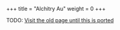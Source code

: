 +++
title = "Alchitry Au"
weight = 0
+++

TODO: [Visit the old page until this is ported](https://old.alchitry.com/boards/au)